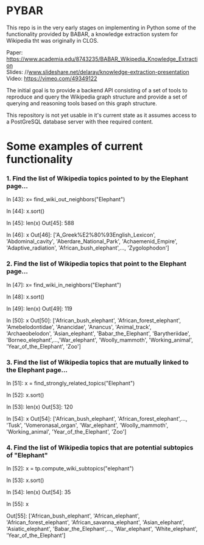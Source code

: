 # PYBAR

This repo is in the very early stages on implementing in Python some of the functionality provided by BABAR, a knowledge extraction system for Wikipedia tht was originally in CLOS. 

Paper: https://www.academia.edu/8743235/BABAR_Wikipedia_Knowledge_Extraction  
Slides: //www.slideshare.net/delaray/knowledge-extraction-presentation  
Video: https://vimeo.com/49349122  

The initial goal is to provide a backend API consisting of a set of tools to reproduce and query the Wikipedia graph structure and provide a set of querying and reasoning tools based on this graph structure.

This repository is not yet usable in it's current state as it assumes access to a PostGreSQL database server with thee required content.

# Some examples of current functionality

### 1. Find the list of Wikipedia topics pointed to by the Elephant page...

In [43]: x= find_wiki_out_neighbors("Elephant")

In [44]: x.sort()

In [45]: len(x)
Out[45]: 588

In [46]: x
Out[46]: ['A_Greek%E2%80%93English_Lexicon', 'Abdominal_cavity',
 'Aberdare_National_Park', 'Achaemenid_Empire', 'Adaptive_radiation', 'African_bush_elephant',..., 'Zygolophodon']

### 2. Find the list of Wikipedia topics that point to the Elephant page...

In [47]: x= find_wiki_in_neighbors("Elephant")

In [48]: x.sort()

In [49]: len(x)
Out[49]: 119

In [50]: x
Out[50]: ['African_bush_elephant', 'African_forest_elephant', 'Amebelodontidae', 'Anancidae', 'Anancus', 'Animal_track', 'Archaeobelodon', 'Asian_elephant', 'Babar_the_Elephant', 'Barytheriidae', 'Borneo_elephant',...,'War_elephant', 'Woolly_mammoth', 'Working_animal', 'Year_of_the_Elephant', 'Zoo']


### 3. Find the list of Wikipedia topics that are mutually linked to the Elephant page...


In [51]: x = find_strongly_related_topics("Elephant")

In [52]: x.sort()

In [53]: len(x)
Out[53]: 120

In [54]: x
Out[54]: ['African_bush_elephant', 'African_forest_elephant',..., 'Tusk', 'Vomeronasal_organ', 'War_elephant', 'Woolly_mammoth', 'Working_animal', 'Year_of_the_Elephant', 'Zoo']

### 4. Find the list of Wikipedia topics that are potential subtopics of "Elephant"


In [52]: x = tp.compute_wiki_subtopics("elephant")

In [53]: x.sort()

In [54]: len(x)
Out[54]: 35

In [55]: x

Out[55]: ['African_bush_elephant', 'African_elephant', 'African_forest_elephant', 'African_savanna_elephant',  'Asian_elephant', 'Asiatic_elephant', 'Babar_the_Elephant',..., 'War_elephant', 'White_elephant', 'Year_of_the_Elephant']




